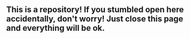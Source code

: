 ## This is a repository! If you stumbled open here accidentally, don't worry! Just close this page and everything will be ok.
